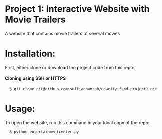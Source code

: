 Project 1: Interactive Website with Movie Trailers
==================================================

A website that contains movie trailers of several movies

# Installation:
First, either clone or download the project code from this repo:

#### Cloning using SSH or HTTPS
```
  $ git clone git@github.com:suffianhamzah/udacity-fsnd-project1.git
```

# Usage:
To open the website, run this command in your local copy of the repo:
```
  $ python entertainmentcenter.py
```